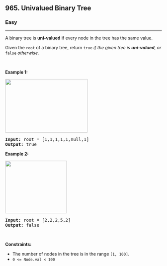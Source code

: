 <h2>965. Univalued Binary Tree</h2><h3>Easy</h3><hr><div style="user-select: auto;"><p style="user-select: auto;">A binary tree is <strong style="user-select: auto;">uni-valued</strong> if every node in the tree has the same value.</p>

<p style="user-select: auto;">Given the <code style="user-select: auto;">root</code> of a binary tree, return <code style="user-select: auto;">true</code><em style="user-select: auto;"> if the given tree is <strong style="user-select: auto;">uni-valued</strong>, or </em><code style="user-select: auto;">false</code><em style="user-select: auto;"> otherwise.</em></p>

<p style="user-select: auto;">&nbsp;</p>
<p style="user-select: auto;"><strong style="user-select: auto;">Example 1:</strong></p>
<img alt="" src="https://assets.leetcode.com/uploads/2018/12/28/unival_bst_1.png" style="width: 265px; height: 172px; user-select: auto;">
<pre style="user-select: auto;"><strong style="user-select: auto;">Input:</strong> root = [1,1,1,1,1,null,1]
<strong style="user-select: auto;">Output:</strong> true
</pre>

<p style="user-select: auto;"><strong style="user-select: auto;">Example 2:</strong></p>
<img alt="" src="https://assets.leetcode.com/uploads/2018/12/28/unival_bst_2.png" style="width: 198px; height: 169px; user-select: auto;">
<pre style="user-select: auto;"><strong style="user-select: auto;">Input:</strong> root = [2,2,2,5,2]
<strong style="user-select: auto;">Output:</strong> false
</pre>

<p style="user-select: auto;">&nbsp;</p>
<p style="user-select: auto;"><strong style="user-select: auto;">Constraints:</strong></p>

<ul style="user-select: auto;">
	<li style="user-select: auto;">The number of nodes in the tree is in the range <code style="user-select: auto;">[1, 100]</code>.</li>
	<li style="user-select: auto;"><code style="user-select: auto;">0 &lt;= Node.val &lt; 100</code></li>
</ul>
</div>